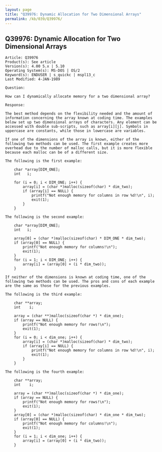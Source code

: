 ```yaml
---
layout: page
title: "Q39976: Dynamic Allocation for Two Dimensional Arrays"
permalink: /kb/039/Q39976/
---
```


## Q39976: Dynamic Allocation for Two Dimensional Arrays

	Article: Q39976
	Product(s): See article
	Version(s): 4.00 5.x | 5.10
	Operating System(s): MS-DOS | OS/2
	Keyword(s): ENDUSER | s_quickc | mspl13_c
	Last Modified: 4-JAN-1989
	
	Question:
	
	How can I dynamically allocate memory for a two dimensional array?
	
	Response:
	
	The best method depends on the flexibility needed and the amount of
	information concerning the array known at coding time. The examples
	below set up two dimensional arrays of characters. Any element can be
	accessed with double sub-scripts, such as array[i][j]. Symbols in
	uppercase are constants, while those in lowercase are variables.
	
	If one of the dimensions of the array is known, either of the
	following two methods can be used. The first example creates more
	overhead due to the number of malloc calls, but it is more flexible
	because each malloc can be of a different size.
	
	The following is the first example:
	
	    char *array[DIM_ONE];
	    int   i;
	
	    for (i = 0; i < DIM_ONE; i++) {
	        array[i] = (char *)malloc(sizeof(char) * dim_two);
	        if (array[i] == NULL) {
	            printf("Not enough memory for columns in row %d!\n", i);
	            exit(1);
	        }
	    }
	
	The following is the second example:
	
	    char *array[DIM_ONE];
	    int   i;
	
	    array[0] = (char *)malloc(sizeof(char) * DIM_ONE * dim_two);
	    if (array[0] == NULL) {
	        printf("Not enough memory for columns!\n");
	        exit(1);
	    }
	    for (i = 1; i < DIM_ONE; i++) {
	        array[i] = (array[0] + (i * dim_two));
	    }
	
	If neither of the dimensions is known at coding time, one of the
	following two methods can be used. The pros and cons of each example
	are the same as those for the previous examples.
	
	The following is the third example:
	
	    char **array;
	    int    i;
	
	    array = (char **)malloc(sizeof(char *) * dim_one);
	    if (array == NULL) {
	        printf("Not enough memory for rows!\n");
	        exit(1);
	    }
	    for (i = 0; i < dim_one; i++) {
	        array[i] = (char *)malloc(sizeof(char) * dim_two);
	        if (array[i] == NULL) {
	            printf("Not enough memory for columns in row %d!\n", i);
	            exit(1);
	        }
	    }
	
	The following is the fourth example:
	
	    char **array;
	    int    i;
	
	    array = (char **)malloc(sizeof(char *) * dim_one);
	    if (array == NULL) {
	        printf("Not enough memory for rows!\n");
	        exit(1);
	    }
	    array[0] = (char *)malloc(sizeof(char) * dim_one * dim_two);
	    if (array[0] == NULL) {
	        printf("Not enough memory for columns!\n");
	        exit(1);
	    }
	    for (i = 1; i < dim_one; i++) {
	        array[i] = (array[0] + (i * dim_two));
	    }

